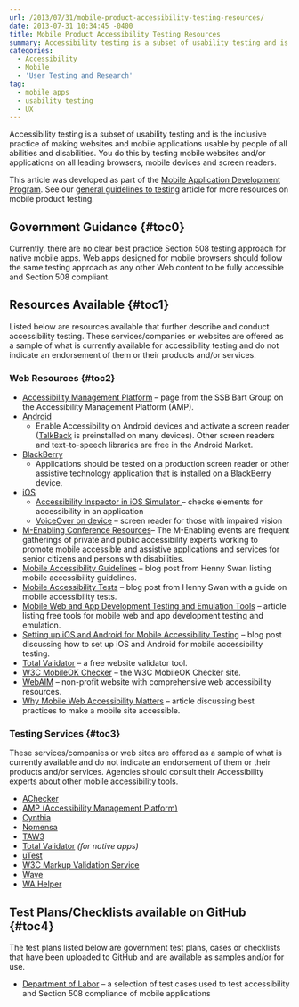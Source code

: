 ```yaml
---
url: /2013/07/31/mobile-product-accessibility-testing-resources/
date: 2013-07-31 10:34:45 -0400
title: Mobile Product Accessibility Testing Resources
summary: Accessibility testing is a subset of usability testing and is the inclusive practice of making websites and mobile applications usable by people of all abilities and disabilities. You do this by testing mobile websites and/or applications on all leading browsers, mobile devices and screen readers. This article was developed as part of the Mobile Application
categories:
  - Accessibility
  - Mobile
  - 'User Testing and Research'
tag:
  - mobile apps
  - usability testing
  - UX
---
```


Accessibility testing is a subset of usability testing and is the inclusive practice of making websites and mobile applications usable by people of all abilities and disabilities. You do this by testing mobile websites and/or applications on all leading browsers, mobile devices and screen readers.

This article was developed as part of the [Mobile Application Development Program](https://digitalgov.sites.usa.gov/resources/mobile-application-development-program/ "Mobile Application Development Program"). See our [general guidelines to testing](https://digitalgov.sites.usa.gov/2013/08/22/mobile-product-testing-guidelines/ "Mobile Product Testing Guidelines and Resources") article for more resources on mobile product testing.

## <a name="x-Government Guidance"></a>Government Guidance {#toc0}

Currently, there are no clear best practice Section 508 testing approach for native mobile apps. Web apps designed for mobile browsers should follow the same testing approach as any other Web content to be fully accessible and Section 508 compliant.

## <a name="x-Resources Available"></a>Resources Available {#toc1}

Listed below are resources available that further describe and conduct accessibility testing. These services/companies or websites are offered as a sample of what is currently available for accessibility testing and do not indicate an endorsement of them or their products and/or services.

### <a name="x-Resources Available-Web Resources"></a>Web Resources {#toc2}

  * <a href="https://www.ssbbartgroup.com/amp/index.php" rel="nofollow">Accessibility Management Platform</a> &#8211; page from the SSB Bart Group on the Accessibility Management Platform (AMP).
  * <a href="http://developer.android.com/guide/topics/ui/accessibility/index.html" rel="nofollow">Android</a> 
      * Enable Accessibility on Android devices and activate a screen reader (<a href="https://play.google.com/store/apps/details?id=com.google.android.marvin.talkback" rel="nofollow">TalkBack</a> is preinstalled on many devices). Other screen readers and text-to-speech libraries are free in the Android Market.
  * <a href="http://us.blackberry.com/legal/accessibility.html" rel="nofollow">BlackBerry</a> 
      * Applications should be tested on a production screen reader or other assistive technology application that is installed on a BlackBerry device.
  * <a href="https://developer.apple.com/technologies/ios/accessibility.html" rel="nofollow">iOS</a> 
      * <a href="http://developer.apple.com/library/ios/#technotes/TestingAccessibilityOfiOSApps/TestAccessibilityonYourDevicewithVoiceOver/TestAccessibilityonYourDevicewithVoiceOver.html" rel="nofollow">Accessibility Inspector in iOS Simulator </a>– checks elements for accessibility in an application
      * <a href="http://www.apple.com/accessibility/voiceover/devicesupport.html" rel="nofollow">VoiceOver on device</a> – screen reader for those with impaired vision
  * [M-Enabling Conference Resources](http://www.m-enabling.com/)&#8211; The M-Enabling events are frequent gatherings of private and public accessibility experts working to promote mobile accessible and assistive applications and services for senior citizens and persons with disabilities.
  * <a href="http://www.iheni.com/mobile-accessibility-guidelines/" rel="nofollow">Mobile Accessibility Guidelines</a> &#8211; blog post from Henny Swan listing mobile accessibility guidelines.
  * <a href="http://www.iheni.com/mobile-accessibility-tests/" rel="nofollow">Mobile Accessibility Tests</a> &#8211; blog post from Henny Swan with a guide on mobile accessibility tests.
  * <a href="http://speckyboy.com/2010/04/12/mobile-web-and-app-development-testing-and-emulation-tools/" rel="nofollow">Mobile Web and App Development Testing and Emulation Tools</a> &#8211; article listing free tools for mobile web and app development testing and emulation.
  * <a href="http://www.interactiveaccessibility.com/blog/ios-and-android-mobile-accessibility" rel="nofollow">Setting up iOS and Android for Mobile Accessibility Testing</a> &#8211; blog post discussing how to set up iOS and Android for mobile accessibility testing.
  * <a href="http://www.totalvalidator.com/" rel="nofollow">Total Validator</a> &#8211; a free website validator tool.
  * <a href="http://validator.w3.org/mobile/" rel="nofollow">W3C MobileOK Checker</a> &#8211; the W3C MobileOK Checker site.
  * <a href="http://webaim.org/" rel="nofollow">WebAIM</a> &#8211; non-profit website with comprehensive web accessibility resources.
  * <a href="http://mobiforge.com/developing/story/why-mobile-web-accessibility-matters-best-practices-make-your-mobile-site-accessibl" rel="nofollow">Why Mobile Web Accessibility Matters</a> &#8211; article discussing best practices to make a mobile site accessible.

 

### <a name="x-Resources Available-Testing Services"></a>Testing Services {#toc3}

These services/companies or web sites are offered as a sample of what is currently available and do not indicate an endorsement of them or their products and/or services. Agencies should consult their Accessibility experts about other mobile accessibility tools.

  * <a href="http://achecker.ca/checker/index.php" rel="nofollow">AChecker</a>
  * <a href="https://www.ssbbartgroup.com/amp/index.php" rel="nofollow">AMP (Accessibility Management Platform)</a>
  * <a href="http://%20http//www.contentquality.com/" rel="nofollow">Cynthia</a>
  * <a href="http://www.nomensa.com/services/accessibility-and-inclusive-design/accessibility-testing" rel="nofollow">Nomensa</a>
  * <a href="http://www.tawdis.net/ingles.html" rel="nofollow">TAW3</a>
  * <a href="http://www.totalvalidator.com/" rel="nofollow">Total Validator</a> _(for native apps)_
  * <a href="http://www.utest.com/usability-accessibility-testing" rel="nofollow">uTest</a>
  * <a href="http://validator.w3.org/" rel="nofollow">W3C Markup Validation Service</a>
  * <a href="http://wave.webaim.org/" rel="nofollow">Wave</a>
  * <a href="http://devel.freebsoft.org/wahelper" rel="nofollow">WA Helper</a>

 

## <a name="x-Test Plans/Checklists available on GitHub"></a>Test Plans/Checklists available on GitHub {#toc4}

The test plans listed below are government test plans, cases or checklists that have been uploaded to GitHub and are available as samples and/or for use.

  * <a href="https://github.com/USDepartmentofLabor/Mobile-Accessibility-Test-Script" rel="nofollow">Department of Labor</a> &#8211; a selection of test cases used to test accessibility and Section 508 compliance of mobile applications